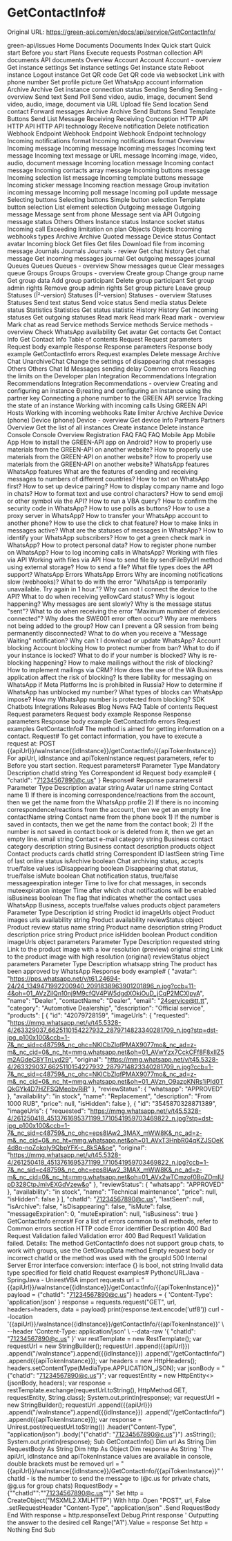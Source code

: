 # GetContactInfo#

Original URL: https://green-api.com/en/docs/api/service/GetContactInfo/

green-api/issues Home Documents Documents Index Quick start Quick start Before you start Plans Execute requests Postman collection API documents API documents Overview Account Account Account - overview Get instance settings Set instance settings Get instance state Reboot instance Logout instance Get QR code Get QR code via websocket Link with phone number Set profile picture Get WhatsApp account information Archive Archive Get instance connection status Sending Sending Sending - overview Send text Send Poll Send video, audio, image, document Send video, audio, image, document via URL Upload file Send location Send contact Forward messages Archive Archive Send Buttons Send Template Buttons Send List Message Receiving Receiving Conception HTTP API HTTP API HTTP API technology Receive notification Delete notification Webhook Endpoint Webhook Endpoint Webhook Endpoint technology Incoming notifications format Incoming notifications format Overview Incoming message Incoming message Incoming messages Incoming text message Incoming text message or URL message Incoming image, video, audio, document message Incoming location message Incoming contact message Incoming contacts array message Incoming buttons message Incoming selection list message Incoming template buttons message Incoming sticker message Incoming reaction message Group invitation incoming message Incoming poll message Incoming poll update message Selecting buttons Selecting buttons Simple button selection Template button selection List element selection Outgoing message Outgoing message Message sent from phone Message sent via API Outgoing message status Others Others Instance status Instance socket status Incoming call Exceeding limitation on plan Objects Objects Incoming webhooks types Archive Archive Quoted message Device status Contact avatar Incoming block Get files Get files Download file from incoming message Journals Journals Journals - review Get chat history Get chat message Get incoming messages journal Get outgoing messages journal Queues Queues Queues - overview Show messages queue Clear messages queue Groups Groups Groups - overview Create group Change group name Get group data Add group participant Delete group participant Set group admin rights Remove group admin rights Set group picture Leave group Statuses (Î²-version) Statuses (Î²-version) Statuses - overview Statuses Statuses Send text status Send voice status Send media status Delete status Statistics Statistics Get status statistic History History Get incoming statuses Get outgoing statuses Read mark Read mark Read mark - overview Mark chat as read Service methods Service methods Service methods - overview Check WhatsApp availability Get avatar Get contacts Get Contact Info Get Contact Info Table of contents Request Request parameters Request body example Response Response parameters Response body example GetContactInfo errors Request examples Delete message Archive Chat UnarchiveChat Change the settings of disappearing chat messages Others Others Chat Id Messages sending delay Common errors Reaching the limits on the Developer plan Integration Recommendations Integration Recommendations Integration Recommendations - overview Creating and configuring an instance Ð¡reating and configuring an instance using the partner key Connecting a phone number to the GREEN API service Tracking the state of an instance Working with incoming calls Using GREEN API Hosts Working with incoming webhooks Rate limiter Archive Archive Device (phone) Device (phone) Device - overview Get device info Partners Partners Overview Get the list of all instances Create instance Delete instance Console Console Overview Registration FAQ FAQ FAQ Mobile App Mobile App How to install the GREEN-API app on Android? How to properly use materials from the GREEN-API on another website? How to properly use materials from the GREEN-API on another website? How to properly use materials from the GREEN-API on another website? WhatsApp features WhatsApp features What are the features of sending and receiving messages to numbers of different countries? How to text on WhatsApp first? How to set up device pairing? How to display company name and logo in chats? How to format text and use control characters? How to send emoji or other symbol via the API? How to run a VBA query? How to confirm the security code in WhatsApp? How to use polls as buttons? How to use a proxy server in WhatsApp? How to transfer your WhatsApp account to another phone? How to use the click to chat feature? How to make links in messages active? What are the statuses of messages in WhatsApp? How to identify your WhatsApp subscribers? How to get a green check mark in WhatsApp? How to protect personal data? How to register phone number on WhatsApp? How to log incoming calls in WhatsApp? Working with files via API Working with files via API How to send file by sendFileByUrl method using external storage? How to send a file? What file types does the API support? WhatsApp Errors WhatsApp Errors Why are incoming notifications slow (webhooks)? What to do with the error "WhatsApp is temporarily unavailable. Try again in 1 hour."? Why can not I connect the device to the API? What to do when receiving yellowCard status? Why is logout happening? Why messages are sent slowly? Why is the message status "sent"? What to do when receiving the error "Maximum number of devices connected"? Why does the SWE001 error often occur? Why are members not being added to the group? How can I prevent a QR session from being permanently disconnected? What to do when you receive a "Message Waiting" notification? Why can`t I download or update WhatsApp? Account blocking Account blocking How to protect number from ban? What to do if your instance is locked? What to do if your number is blocked? Why is re-blocking happening? How to make mailings without the risk of blocking? How to implement mailings via CRM? How does the use of the WA Business application affect the risk of blocking? Is there liability for messaging on WhatsApp if Meta Platforms Inc is prohibited in Russia? How to determine if WhatsApp has unblocked my number? What types of blocks can WhatsApp impose? How my WhatsApp number is protected from blocking? SDK Chatbots Integrations Releases Blog News FAQ Table of contents Request Request parameters Request body example Response Response parameters Response body example GetContactInfo errors Request examples GetContactInfo# The method is aimed for getting information on a contact. Request# To get contact information, you have to execute a request at: POST {{apiUrl}}/waInstance{{idInstance}}/getContactInfo/{{apiTokenInstance}} For apiUrl, idInstance and apiTokenInstance request parameters, refer to Before you start section. Request parameters# Parameter Type Mandatory Description chatId string Yes Correspondent id Request body example# { "chatId": "71234567890@c.us" } Response# Response parameters# Parameter Type Description avatar string Avatar url name string Contact name 1) If there is incoming correspondence/reactions from the account, then we get the name from the WhatsApp profile 2) If there is no incoming correspondence/reactions from the account, then we get an empty line contactName string Contact name from the phone book 1) If the number is saved in contacts, then we get the name from the contact book; 2) If the number is not saved in contact book or is deleted from it, then we get an empty line. email string Contact e-mail category string Business contact category description string Business contact description products object Contact products cards chatId string Correspondent ID lastSeen string Time of last online status isArchive boolean Chat archiving status, accepts true/false values isDisappearing boolean Disappearing chat status, true/false isMute boolean Chat notification status, true/false messageexpiration integer Time to live for chat messages, in seconds muteexpiration integer Time after which chat notifications will be enabled isBusiness boolean The flag that indicates whether the contact uses WhatsApp Business, accepts true/false values products object parameters Parameter Type Description id string Prodict id imageUrls object Product images urls availability string Product availability reviewStatus object Product review status name string Product name description string Product description price string Product price isHidden boolean Product condition imageUrls object parameters Parameter Type Description requested string Link to the product image with a low resolution (preview) original string Link to the product image with high resolution (original) reviewStatus object parameters Parameter Type Description whatsapp string The product has been approved by WhatsApp Response body example# { "avatar": "https://pps.whatsapp.net/v/t61.24694-24/24_1349471992200940_2091838963901201896_n.jpg?ccb=11-4&oh=01_AVzZilQn10nj9M9cfQV4PW5dgdXOkiOuD_jCqP2MCXIpyA", "name": "Dealer", "contactName": "Dealer", "email": "24service@tt.tt", "category": "Automotive Dealership", "description": "Official service", "products": [ { "id": "42079728159", "imageUrls": { "requested": "https://mmg.whatsapp.net/v/t45.5328-4/263329037_6625110154227932_2879714823340281709_n.jpg?stp=dst-jpg_p100x100&ccb=1-7&_nc_sid=c48759&_nc_ohc=NKICbZlqfPMAX9077mo&_nc_ad=z-m&_nc_cid=0&_nc_ht=mmg.whatsapp.net&oh=01_AVwYzx7CckCFf8F8xIIZ5m2AGdeC8YTnLyd29", "original": "https://mmg.whatsapp.net/v/t45.5328-4/263329037_6625110154227932_2879714823340281709_n.jpg?ccb=1-7&_nc_sid=c48759&_nc_ohc=NKICbZlqfPMAX9077mo&_nc_ad=z-m&_nc_cid=0&_nc_ht=mmg.whatsapp.net&oh=01_AVzn_O9azpKNRs1iPId0TQkGYk4D7HZFSQMeobvRiR" }, "reviewStatus": { "whatsapp": "APPROVED" }, "availability": "in stock", "name": "Replacement", "description": "From 1000 RUB", "price": null, "isHidden": false }, { "id": "3545870328871389", "imageUrls": { "requested": "https://mmg.whatsapp.net/v/t45.5328-4/261250418_4513761695371199_1710541959703469822_n.jpg?stp=dst-jpg_p100x100&ccb=1-7&_nc_sid=c48759&_nc_ohc=eps8lAw2_3MAX_mWW8K&_nc_ad=z-m&_nc_cid=0&_nc_ht=mmg.whatsapp.net&oh=01_AVxT3HnbR04qKZJSOeK4d8p-noZokqly9QbpYFK-c_8kSA&oe", "original": "https://mmg.whatsapp.net/v/t45.5328-4/261250418_4513761695371199_1710541959703469822_n.jpg?ccb=1-7&_nc_sid=c48759&_nc_ohc=eps8lAw2_3MAX_mWW8K&_nc_ad=z-m&_nc_cid=0&_nc_ht=mmg.whatsapp.net&oh=01_AVx2wTCmzof0BoZDmIUpD328CtpJmlvEXGdVzew&o" }, "reviewStatus": { "whatsapp": "APPROVED" }, "availability": "in stock", "name": "Technical maintenance", "price": null, "isHidden": false } ], "chatId": "71234567890@c.us", "lastSeen": null, "isArchive": false, "isDisappearing": false, "isMute": false, "messageExpiration": 0, "muteExpiration": null, "isBusiness": true } GetContactInfo errors# For a list of errors common to all methods, refer to Common errors section HTTP code Error identifier Description 400 Bad Request Validation failed Validation error 400 Bad Request1 Validation failed. Details: The method GetContactInfo does not support group chats, to work with groups, use the GetGroupData method Empty request body or incorrect chatId or the method was used with the groupId 500 Internal Server Error interface conversion: interface {} is bool, not string Invalid data type specified for field chatId Request examples# PythoncURLJava - SpringJava - UnirestVBA import requests url = "{{apiUrl}}/waInstance{{idInstance}}/getContactInfo/{{apiTokenInstance}}" payload = {"chatId": "71234567890@c.us"} headers = { 'Content-Type': 'application/json' } response = requests.request("GET", url, headers=headers, data = payload) print(response.text.encode('utf8')) curl --location '{{apiUrl}}/waInstance{{idInstance}}/getContactInfo/{{apiTokenInstance}}' \ --header 'Content-Type: application/json' \ --data-raw '{ "chatId": "71234567890@c.us" }' var restTemplate = new RestTemplate(); var requestUrl = new StringBuilder(); requestUrl .append({{apiUrl}}) .append("/waInstance").append({{idInstance}}) .append("/getContactInfo/") .append({{apiTokenInstance}}); var headers = new HttpHeaders(); headers.setContentType(MediaType.APPLICATION_JSON); var jsonBody = "{\"chatId\": \"71234567890@c.us\"}"; var requestEntity = new HttpEntity<>(jsonBody, headers); var response = restTemplate.exchange(requestUrl.toString(), HttpMethod.GET, requestEntity, String.class); System.out.println(response); var requestUrl = new StringBuilder(); requestUrl .append({{apiUrl}}) .append("/waInstance").append({{idInstance}}) .append("/getContactInfo/") .append({{apiTokenInstance}}); var response = Unirest.post(requestUrl.toString()) .header("Content-Type", "application/json") .body("{\"chatId\": \"71234567890@c.us\"}") .asString(); System.out.println(response); Sub GetContactInfo() Dim url As String Dim RequestBody As String Dim http As Object Dim response As String ' The apiUrl, idInstance and apiTokenInstance values are available in console, double brackets must be removed url = "{{apiUrl}}/waInstance{{idInstance}}/GetContactInfo/{{apiTokenInstance}}" ' chatId - is the number to send the message to (@c.us for private chats, @g.us for group chats) RequestBody = "{""chatId"":""71234567890@c.us""}" Set http = CreateObject("MSXML2.XMLHTTP") With http .Open "POST", url, False .setRequestHeader "Content-Type", "application/json" .Send RequestBody End With response = http.responseText Debug.Print response ' Outputting the answer to the desired cell Range("A1").Value = response Set http = Nothing End Sub
